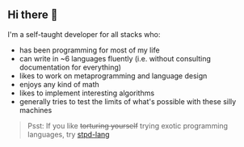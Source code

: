 ## Hi there 👋

I'm a self-taught developer for all stacks who:
- has been programming for most of my life
- can write in ~6 languages fluently (i.e. without consulting documentation for everything)
- likes to work on metaprogramming and language design
- enjoys any kind of math
- likes to implement interesting algorithms
- generally tries to test the limits of what's possible with these silly machines

> Psst: If you like ~~torturing yourself~~ trying exotic programming languages, try [stpd-lang](https://github.com/dinguskhan0/stpd-lang)
